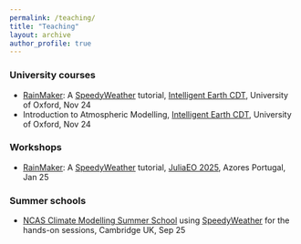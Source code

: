 ```yaml
---
permalink: /teaching/
title: "Teaching"
layout: archive
author_profile: true
---
```


### University courses

- [RainMaker](https://github.com/SpeedyWeather/RainMaker.jl): A [SpeedyWeather](https://github.com/SpeedyWeather/SpeedyWeather.jl) tutorial, [Intelligent Earth CDT](https://intelligent-earth.ox.ac.uk/), University of Oxford, Nov 24
- Introduction to Atmospheric Modelling, [Intelligent Earth CDT](https://intelligent-earth.ox.ac.uk/), University of Oxford, Nov 24

### Workshops

- [RainMaker](https://github.com/SpeedyWeather/RainMaker.jl): A [SpeedyWeather](https://github.com/SpeedyWeather/SpeedyWeather.jl) tutorial, [JuliaEO 2025](https://aircentre.github.io/JuliaEO25/), Azores Portugal, Jan 25

### Summer schools

- [NCAS Climate Modelling Summer School](https://ncas.ac.uk/study-with-us/climate-modelling-summer-school/) using [SpeedyWeather](https://github.com/SpeedyWeather/SpeedyWeather.jl) for the hands-on sessions, Cambridge UK, Sep 25